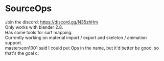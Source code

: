 # SourceOps
Join the discord:
https://discord.gg/N35zhHm
<br>
Only works with blender 2.8.
<br>
Has some tools for surf mapping.
<br>
Currently working on material import / export and skeleton / animation support.
<br>
masterxeon1001 said I could put Ops in the name, but it'd better be good, so that's the goal c:
